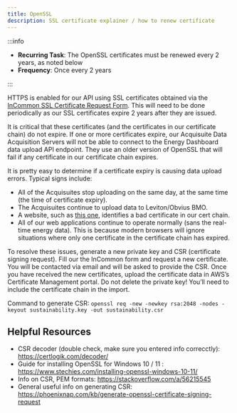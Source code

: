 ```yaml
---
title: OpenSSL
description: SSL certificate explainer / how to renew certificate
---
```


:::info

- **Recurring Task**: The OpenSSL certificates must be renewed every 2 years, as noted below
- **Frequency**: Once every 2 years

:::

HTTPS is enabled for our API using SSL certificates obtained via the [InCommon SSL Certificate Request Form](https://is.oregonstate.edu/webform/incommon-ssl-certificate-request-preferred-ssl-option). This will need to be done periodically as our SSL certificates expire 2 years after they are issued.

It is critical that these certificates (and the certificates in our certificate chain) do not expire. If one or more certificates expire, our Acquisuite Data Acquisition Servers will not be able to connect to the Energy Dashboard data upload API endpoint. They use an older version of OpenSSL that will fail if any certificate in our certificate chain expires.

It is pretty easy to determine if a certificate expiry is causing data upload errors. Typical signs include:

- All of the Acquisuites stop uploading on the same day, at the same time (the time of certificate expiry).
- The Acquisuites continue to upload data to Leviton/Obvius BMO.
- A website, such as [this one](https://www.sslshopper.com/ssl-checker.html), identifies a bad certificate in our cert chain.
- All of our web applications continue to operate normally (sans the real-time energy data). This is because modern browsers will ignore situations where only one certificate in the certificate chain has expired.

To resolve these issues, generate a new private key and CSR (certificate signing request). Fill our the InCommon form and request a new certificate. You will be contacted via email and will be asked to provide the CSR. Once you have received the new certificates, upload the certificate data in AWS’s Certificate Management portal. Do not delete the private key! You’ll need to include the certificate chain in the import.

Command to generate CSR:
`openssl req -new -newkey rsa:2048 -nodes -keyout sustainability.key -out sustainability.csr`

## Helpful Resources

- CSR decoder (double check, make sure you entered info correcctly): https://certlogik.com/decoder/
- Guide for installing OpenSSL for Windows 10 / 11 : https://www.stechies.com/installing-openssl-windows-10-11/
- Info on CSR, PEM formats: https://stackoverflow.com/a/56215545
- General useful info on generating CSR: https://phoenixnap.com/kb/generate-openssl-certificate-signing-request
